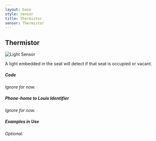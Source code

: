```yaml
---
layout: base
style: sensor
title: Thermistor
sensor: Thermistor
---
```

##	Thermistor

![Light Sensor](https://dlnmh9ip6v2uc.cloudfront.net//images/products/9/0/8/8/09088-02-L.jpg)

A light embedded in the seat will detect if that seat is occupied or vacant.



##### Code

_Ignore for now._

##### Phone-home to Louis Identifier

_Ignore for now._

##### Examples in Use

_Optional._
